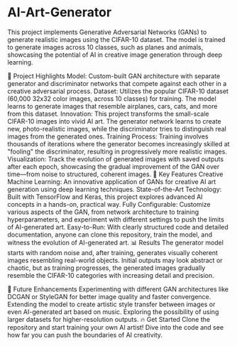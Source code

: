 # AI-Art-Generator
This project implements Generative Adversarial Networks (GANs) to generate realistic images using the CIFAR-10 dataset. The model is trained to generate images across 10 classes, such as planes and animals, showcasing the potential of AI in creative image generation through deep learning.

🧠 Project Highlights
Model: Custom-built GAN architecture with separate generator and discriminator networks that compete against each other in a creative adversarial process.
Dataset: Utilizes the popular CIFAR-10 dataset (60,000 32x32 color images, across 10 classes) for training. The model learns to generate images that resemble airplanes, cars, cats, and more from this dataset.
Innovation: This project transforms the small-scale CIFAR-10 images into vivid AI art. The generator network learns to create new, photo-realistic images, while the discriminator tries to distinguish real images from the generated ones.
Training Process: Training involves thousands of iterations where the generator becomes increasingly skilled at "fooling" the discriminator, resulting in progressively more realistic images.
Visualization: Track the evolution of generated images with saved outputs after each epoch, showcasing the gradual improvement of the GAN over time—from noise to structured, coherent images.
🚀 Key Features
Creative Machine Learning: An innovative application of GANs for creative AI art generation using deep learning techniques.
State-of-the-Art Technology: Built with TensorFlow and Keras, this project explores advanced AI concepts in a hands-on, practical way.
Fully Configurable: Customize various aspects of the GAN, from network architecture to training hyperparameters, and experiment with different settings to push the limits of AI-generated art.
Easy-to-Run: With clearly structured code and detailed documentation, anyone can clone this repository, train the model, and witness the evolution of AI-generated art.
📊 Results
The generator model starts with random noise and, after training, generates visually coherent images resembling real-world objects. Initial outputs may look abstract or chaotic, but as training progresses, the generated images gradually resemble the CIFAR-10 categories with increasing detail and precision.

🎯 Future Enhancements
Experimenting with different GAN architectures like DCGAN or StyleGAN for better image quality and faster convergence.
Extending the model to create artistic style transfer between images or even AI-generated art based on music.
Exploring the possibility of using larger datasets for higher-resolution outputs.
🔥 Get Started
Clone the repository and start training your own AI artist! Dive into the code and see how far you can push the boundaries of AI creativity.

